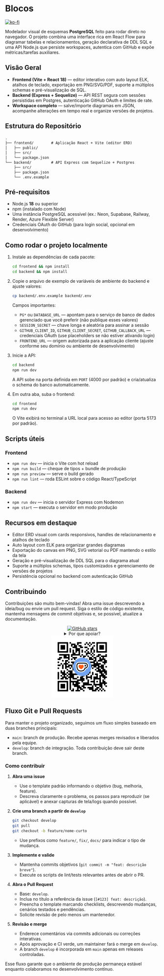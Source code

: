 # Blocos

[![ko-fi](https://ko-fi.com/img/githubbutton_sm.svg)](https://ko-fi.com/I2I5GOM2U)

Modelador visual de esquemas **PostgreSQL** feito para rodar direto no navegador. O projeto combina uma interface rica em React Flow para diagramar tabelas e relacionamentos, geração declarativa de DDL SQL e uma API Node.js que persiste workspaces, autentica com GitHub e expõe métricas/tarefas auxiliares.

## Visão Geral

- **Frontend (Vite + React 18)** — editor interativo com auto layout ELK, atalhos de teclado, exportação em PNG/SVG/PDF, suporte a múltiplos schemas e pré-visualização de SQL.  
- **Backend (Express + Sequelize)** — API REST segura com sessões persistidas em Postgres, autenticação GitHub OAuth e limites de rate.  
- **Workspace completo** — salve/importe diagramas em JSON, acompanhe alterações em tempo real e organize versões de projetos.

## Estrutura do Repositório

```text
.
├── frontend/        # Aplicação React + Vite (editor ERD)
│   ├── public/
│   ├── src/
│   └── package.json
└── backend/         # API Express com Sequelize + Postgres
    ├── src/
    ├── package.json
    └── .env.example
```

## Pré-requisitos

- Node.js **18** ou superior
- npm (instalado com Node)
- Uma instância PostgreSQL acessível (ex.: Neon, Supabase, Railway, Render, Azure Flexible Server)
- Credenciais OAuth do GitHub (para login social, opcional em desenvolvimento)

## Como rodar o projeto localmente

1. Instale as dependências de cada pacote:

   ```bash
   cd frontend && npm install
   cd backend && npm install
   ```

2. Copie o arquivo de exemplo de variáveis de ambiente do backend e ajuste valores:

   ```bash
   cp backend/.env.example backend/.env
   ```

   Campos importantes:
   - `PG*` ou `DATABASE_URL` — apontam para o serviço de banco de dados gerenciado que você preferir (não publique esses valores)
   - `SESSION_SECRET` — chave longa e aleatória para assinar a sessão
   - `GITHUB_CLIENT_ID`, `GITHUB_CLIENT_SECRET`, `GITHUB_CALLBACK_URL` — credenciais OAuth (use placeholders se não estiver ativando login)
   - `FRONTEND_URL` — origem autorizada para a aplicação cliente (ajuste conforme seu domínio ou ambiente de desenvolvimento)

3. Inicie a API:

   ```bash
   cd backend
   npm run dev
   ```

   A API sobe na porta definida em `PORT` (4000 por padrão) e cria/atualiza o schema do banco automaticamente.

4. Em outra aba, suba o frontend:

   ```bash
   cd frontend
   npm run dev
   ```

   O Vite exibirá no terminal a URL local para acesso ao editor (porta 5173 por padrão).

## Scripts úteis

### Frontend

- `npm run dev` — inicia o Vite com hot reload  
- `npm run build` — cheque de tipos + bundle de produção  
- `npm run preview` — serve o build gerado  
- `npm run lint` — roda ESLint sobre o código React/TypeScript

### Backend

- `npm run dev` — inicia o servidor Express com Nodemon  
- `npm start` — executa o servidor em modo produção

## Recursos em destaque

- Editor ERD visual com cards responsivos, handles de relacionamento e atalhos de teclado
- Auto layout com ELK para organizar grandes diagramas
- Exportação do canvas em PNG, SVG vetorial ou PDF mantendo o estilo da tela
- Geração e pré-visualização de DDL SQL para o diagrama atual
- Suporte a múltiplos schemas, tipos customizados e gerenciamento de versões de projetos
- Persistência opcional no backend com autenticação GitHub

## Contribuindo

Contribuições são muito bem-vindas! Abra uma issue descrevendo a ideia/bug ou envie um pull request. Siga o estilo de código existente, mantenha mensagens de commit objetivas e, se possível, atualize a documentação.

<div align="center">

<a href="https://github.com/vlimap/block-postgres/stargazers" target="_blank" rel="noopener">
  <img src="https://img.shields.io/github/stars/vlimap/block-postgres?label=Deixe%20uma%20star&style=social" alt="GitHub stars"/>
</a>

<details>
  <summary>Por que apoiar?</summary>

  Cada estrela, feedback ou contribuição financeira ajuda a manter o Blocos evoluindo — cobrindo custos de infraestrutura, priorizando novas funcionalidades e garantindo suporte contínuo para a comunidade.
</details>

<img src="./frontend/public/qrcode.png" alt="DOE um café para apoiar o Blocos" width="200" />

</div>

## Fluxo Git e Pull Requests

Para manter o projeto organizado, seguimos um fluxo simples baseado em duas branches principais:

- `main`: branch de produção. Recebe apenas merges revisados e liberados pela equipe.
- `develop`: branch de integração. Toda contribuição deve sair deste branch.

### Como contribuir

1. **Abra uma issue**  
   - Use o template padrão informando o objetivo (bug, melhoria, feature).  
   - Descreva claramente o problema, os passos para reproduzir (se aplicável) e anexar capturas de tela/logs quando possível.

2. **Crie uma branch a partir de `develop`**  
   ```bash
   git checkout develop
   git pull
   git checkout -b feature/nome-curto
   ```
   - Use prefixos como `feature/`, `fix/`, `docs/` para indicar o tipo de mudança.

3. **Implemente e valide**  
   - Mantenha commits objetivos (`git commit -m "feat: descrição breve"`).  
   - Execute os scripts de lint/tests relevantes antes de abrir o PR.

4. **Abra o Pull Request**  
   - Base: `develop`.  
   - Inclua no título a referência da issue (`[#123] feat: descrição`).  
   - Preencha o template marcando checklists, descrevendo mudanças, cenários testados e pendências.
   - Solicite revisão de pelo menos um mantenedor.

5. **Revisão e merge**  
   - Enderece comentários via commits adicionais ou correções interativas.  
   - Após aprovação e CI verde, um maintainer fará o merge em `develop`.  
   - A branch `develop` é incorporada em `main` apenas em releases controladas.

Esse fluxo garante que o ambiente de produção permaneça estável enquanto colaboramos no desenvolvimento contínuo.
